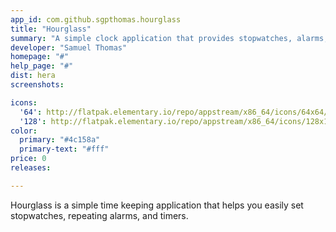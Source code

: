 ```yaml
---
app_id: com.github.sgpthomas.hourglass
title: "Hourglass"
summary: "A simple clock application that provides stopwatches, alarms, and timers"
developer: "Samuel Thomas"
homepage: "#"
help_page: "#"
dist: hera
screenshots:

icons:
  '64': http://flatpak.elementary.io/repo/appstream/x86_64/icons/64x64/com.github.sgpthomas.hourglass.png
  '128': http://flatpak.elementary.io/repo/appstream/x86_64/icons/128x128/com.github.sgpthomas.hourglass.png
color:
  primary: "#4c158a"
  primary-text: "#fff"
price: 0
releases:

---
```


Hourglass is a simple time keeping application that helps you easily set stopwatches, repeating alarms, and timers.